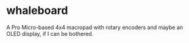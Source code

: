 # whaleboard
A Pro Micro-based 4x4 macropad with rotary encoders and maybe an OLED display, if I can be bothered.

